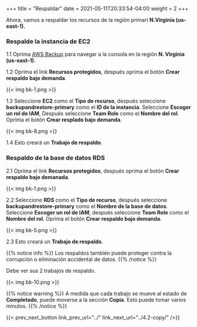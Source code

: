 +++
title = "Respaldar"
date =  2021-05-11T20:33:54-04:00
weight = 2
+++

Ahora, vamos a respaldar los recursos de la región primari **N.Virginia (us-east-1).**

### Respalde la instancia de EC2

1.1 Oprima [AWS Backup](https://us-east-1.console.aws.amazon.com/backup/home?region=us-east-1#/) para navegar a la consola en la región **N. Virginia (us-east-1)**.

1.2 Oprima el link **Recursos protegidos**, después oprima el botón **Crear respaldo bajo demanda**.

{{< img bk-1.png >}}

1.3 Seleccione **EC2** como el **Tipo de recurso**, después seleccione **backupandrestore-primary** como el **ID de la instancia**.  Seleccione **Escoger un rol de IAM**, Después seleccione **Team Role** como el **Nombre del rol**. Oprima el botón **Crear resplado bajo demanda**.

{{< img bk-8.png >}}

1.4 Esto creará un **Trabajo de respaldo**.

### Respaldo de la base de datos RDS

2.1 Oprima el link **Recursos protegidos**, después oprima el botón **Crear respaldo bajo demanada**.

{{< img bk-1.png >}}

2.2 Seleccione **RDS** como el **Tipo de recurso**, después seleccione **backupandrestore-primary** como el **Nombre de la base de datos**. Seleccione **Escoger un rol de IAM**, después seleccione **Team Role** como el  **Nombre del rol**. Oprima el botón **Crear respaldo bajo demanda**.

{{< img bk-5.png >}}

2.3 Esto creará un **Trabajo de respaldo**.

{{% notice info %}}
Los respaldos también puede proteger contra la corrupción o eliminación accidental de datos.
{{% /notice %}}

Debe ver sus 2 trabajos de respaldo.

{{< img bk-10.png >}}

{{% notice warning %}}
A medida que cada trabajo se mueve al estado de **Completado**, puede moverse a la sección **Copia**. Esto puede tomar varios minutos.
{{% /notice %}}

{{< prev_next_button link_prev_url="../" link_next_url="../4.2-copy/" />}}